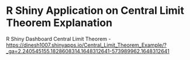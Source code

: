 # R Shiny Application on Central Limit Theorem Explanation

R Shiny Dashboard Central Limit Theorem - https://dinesh1007.shinyapps.io/Central_Limit_Theorem_Example/?_ga=2.240545155.1828608314.1648312641-573989962.1648312641
